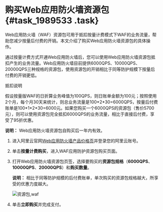 # 购买Web应用防火墙资源包 {#task_1989533 .task}

Web应用防火墙（WAF）资源包可用于抵扣按量计费模式下WAF的业务流量，帮助您减少按量后付费的开销。本文介绍了购买Web应用防火墙资源包的具体操作。

通过按量计费方式开通Web应用防火墙后，您可以使用Web应用防火墙资源包抵扣产生的业务流量。Web应用防火墙目前提供6000QPS、10000QPS、20000QPS三种规格的资源包，使用资源包的开销相比于同等防护规模下按量后付费的开销更低。

抵扣说明

假设按量版WAF的日折算业务峰值为100QPS，则日账单金额为100元；按照使用2个月，每个月30天来统计，则总业务流量是100\*2\*30=6000QPS，按量后付费账单是100\*1\*2\*30=6000元。如果您购买一个6000QPS的资源包（售价5700元），则可以使用资源包完全抵扣6000QPS的业务流量，相比于直接后付费，享受了95折优惠。

**说明：** Web应用防火墙资源包自购买后一年内有效。

1.  进入阿里云官网[Web应用防火墙产品价格页](https://www.aliyun.com/price/product?waf/detail#/waf/detail)并登录您的阿里云账号。
2.  单击**按量计费购买**，进入WAF应用防护资源包购买页面。
3.  打开Web应用防火墙资源包页签，选择要购买的**资源包规格**（**6000QPS**、**10000QPS**、**20000QPS**）和**购买数量**。 

    **说明：** 相比于同等防护规模的后付费账单，单次购买的资源包规格越大，所享受的优惠力度越大。

    ![资源包,waf](http://static-aliyun-doc.oss-cn-hangzhou.aliyuncs.com/assets/img/1579349/156739082558665_zh-CN.png)

4.  单击**立即购买**并完成支付。

